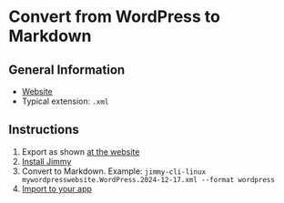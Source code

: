 # Convert from WordPress to Markdown

## General Information

- [Website](https://wordpress.com/)
- Typical extension: `.xml`

## Instructions

1. Export as shown [at the website](https://wordpress.com/support/export/)
2. [Install Jimmy](../index.md#installation)
3. Convert to Markdown. Example: `jimmy-cli-linux mywordpresswebsite.WordPress.2024-12-17.xml --format wordpress`
4. [Import to your app](../import_instructions.md)
